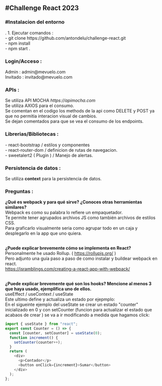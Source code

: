 <h2> #Challenge React 2023 </h4>

<h3>#Instalacion del entorno</h3>.
1. Ejecutar comandos :<br>
   - git clone https://github.com/antondelu/challenge-react.git <br>
   - npm install <br>
   - npm start .
   <br>

<h3>Login/Acceso :</h3>
   Admin : admin@mevuelo.com <br>
   Invitado : invitado@mevuelo.com 

<h3>APIs : </h3>
Se utiliza API MOCHA <i>https://apimocha.com </i><br>
Se utiliza AXIOS para el consumo.<br>
Se comentan en el codigo los methods de la api como DELETE y POST ya que no permitia interacion visual de cambios.<br>
Se dejan comentados para que se vea el consumo de los endpoints.

<h3>Librerias/Bibliotecas :</h3>
 - react-bootstrap / estilos y componentes <br>
 - react-router-dom / definicion de rutas de navegacion.<br>
 - sweetalert2 ( Plugin ) / Manejo de alertas. 

 <h3>Persistencia de datos :</h3>
 Se utiliza <strong>context</strong> para la persistencia de datos.

 <h3>Preguntas :</h3>
<strong>¿Qué es webpack y para qué sirve? ¿Conoces otras herramientas similares?</strong><br>
Webpack es como su palabra lo refiere un empaquetador.<br>
Te permite tener agrupados archivos JS como también archivos de estilos CSS.<br>
Para graficarlo visualmente seria como agrupar todo en un caja y desplegarlo en la app que uno quiera.<br><br>

<strong>¿Puede explicar brevemente cómo se implementa en React?</strong><br>
Personalmente he usado Rollup. ( https://rollupjs.org/ )<br>
Pero adjunto una guía paso a paso de como instalar y buildear webpack en react.<br>
https://jsramblings.com/creating-a-react-app-with-webpack/ <br><br>

<strong>¿Puede explicar brevemente qué son los hooks? Mencione al menos 3 que haya usado, ejemplifica uno de ellos.</strong><br>
useEffect / useContext / useState <br>
Este ultimo define y actualiza un estado por ejepmplo:<br>
En el sigueinte ejemplo del useState se crear un estado "counter" inicializado en 0 y con
setCounter (funcion para actualizar el estado que acabaos de crear ) se va a ir modificando a medida que hagamos click: <br>

```javascript
import { useState } from "react";
export const Counter = () => {
  const [counter, setCounter] = useState(0);
  function increment() {
    setCounter(counter++);
  }
  return (
    <div>
      <p>Contador</p>
      <button onClick={increment}>Sumar</button>
    </div>
  );
};

```




